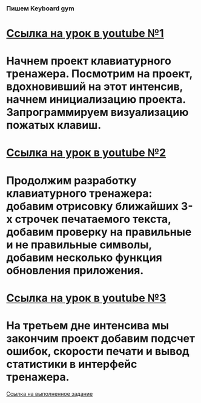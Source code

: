 ###  Пишем   Keyboard gym ###
[Ссылка на урок в youtube №1](https://www.youtube.com/watch?v=lSKvnL-9-O4)
===============================================================================
Начнем проект клавиатурного тренажера. Посмотрим на проект, вдохновивший на этот интенсив, начнем инициализацию проекта. Запрограммируем визуализацию пожатых клавиш.
=============================================================================
[Ссылка на урок в youtube №2](https://www.youtube.com/watch?v=iEKo9Ta-e_g&t=6s)
===============================================================================
Продолжим разработку клавиатурного тренажера: добавим отрисовку ближайших 3-х строчек печатаемого текста, добавим проверку на правильные и не правильные символы, добавим несколько функция обновления приложения.
=============================================================================
[Ссылка на урок в youtube №3](https://www.youtube.com/watch?v=-yjzVaIcCqs&t=198s)
=============================================================================
На третьем дне интенсива мы закончим проект добавим подсчет ошибок, скорости печати и вывод статистики в интерфейс тренажера.
=============================================================================
[Ссылка на выполненное задание](https://evgenprushk.github.io/keyboard-gym/)

